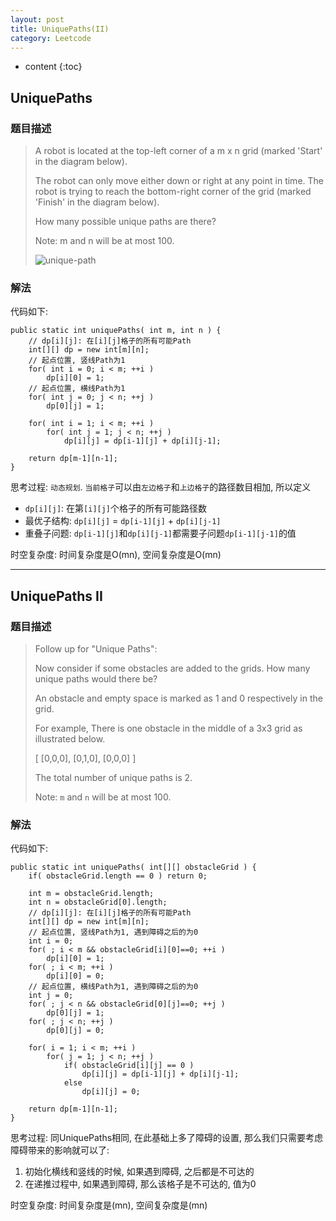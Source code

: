 ```yaml
---
layout: post
title: UniquePaths(II)
category: Leetcode
---
```


* content
{:toc}

## UniquePaths

### 题目描述

> A robot is located at the top-left corner of a m x n grid (marked 'Start' in the diagram below).
>
> The robot can only move either down or right at any point in time. The robot is trying to reach the bottom-right corner of the grid (marked 'Finish' in the diagram below).
>
> How many possible unique paths are there?
>
> Note: m and n will be at most 100.
>
> ![unique-path](http://articles.leetcode.com/wp-content/uploads/2014/12/robot_maze.png)

### 解法

代码如下:
		
    public static int uniquePaths( int m, int n ) {
        // dp[i][j]: 在[i][j]格子的所有可能Path
        int[][] dp = new int[m][n];
        // 起点位置, 竖线Path为1
        for( int i = 0; i < m; ++i )
            dp[i][0] = 1;
        // 起点位置, 横线Path为1
        for( int j = 0; j < n; ++j )
            dp[0][j] = 1;

        for( int i = 1; i < m; ++i )
            for( int j = 1; j < n; ++j )
                dp[i][j] = dp[i-1][j] + dp[i][j-1];

        return dp[m-1][n-1];
    }
        
思考过程: `动态规划`. `当前格子`可以由`左边格子`和`上边格子`的路径数目相加, 所以定义

* `dp[i][j]`: 在第`[i][j]`个格子的所有可能路径数
* 最优子结构: `dp[i][j]` = `dp[i-1][j]` + `dp[i][j-1]`
* 重叠子问题: `dp[i-1][j]`和`dp[i][j-1]`都需要子问题`dp[i-1][j-1]`的值

时空复杂度: 时间复杂度是O(mn), 空间复杂度是O(mn)

- - -

## UniquePaths II

### 题目描述

> Follow up for "Unique Paths":
>
> Now consider if some obstacles are added to the grids. How many unique paths would there be?
>
> An obstacle and empty space is marked as 1 and 0 respectively in the grid.
>
> For example,
> There is one obstacle in the middle of a 3x3 grid as illustrated below.
>
> 	[
> 		[0,0,0],
>   	[0,1,0],
>   	[0,0,0]
> 	]
> 
> The total number of unique paths is 2.
>
> Note: `m` and `n` will be at most 100.

### 解法

代码如下:
		
    public static int uniquePaths( int[][] obstacleGrid ) {
        if( obstacleGrid.length == 0 ) return 0;

        int m = obstacleGrid.length;
        int n = obstacleGrid[0].length;
        // dp[i][j]: 在[i][j]格子的所有可能Path
        int[][] dp = new int[m][n];
        // 起点位置, 竖线Path为1, 遇到障碍之后的为0
        int i = 0;
        for( ; i < m && obstacleGrid[i][0]==0; ++i )
            dp[i][0] = 1;
        for( ; i < m; ++i )
            dp[i][0] = 0;
        // 起点位置, 横线Path为1, 遇到障碍之后的为0
        int j = 0;
        for( ; j < n && obstacleGrid[0][j]==0; ++j )
            dp[0][j] = 1;
        for( ; j < n; ++j )
            dp[0][j] = 0;

        for( i = 1; i < m; ++i )
            for( j = 1; j < n; ++j )
                if( obstacleGrid[i][j] == 0 )
                    dp[i][j] = dp[i-1][j] + dp[i][j-1];
                else
                    dp[i][j] = 0;

        return dp[m-1][n-1];
    }
	
思考过程: 同UniquePaths相同, 在此基础上多了障碍的设置, 那么我们只需要考虑障碍带来的影响就可以了: 

1. 初始化横线和竖线的时候, 如果遇到障碍, 之后都是不可达的
2. 在递推过程中, 如果遇到障碍, 那么该格子是不可达的, 值为0

时空复杂度: 时间复杂度是(mn), 空间复杂度是(mn)